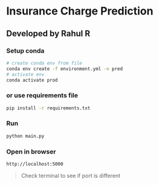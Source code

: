 # Insurance Charge Prediction
## Developed by Rahul R

### Setup conda
```sh
# create conda env from file
conda env create -f environment.yml -n pred
# activate env
conda activate prod
```

### or use requirements file
```sh
pip install -r requirements.txt
```

### Run
```sh
python main.py
```

### Open in browser
```sh
http://localhost:5000
```
> Check terminal to see if port is different
